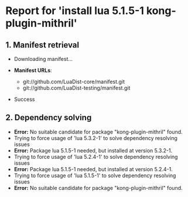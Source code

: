 # Report for 'install lua 5.1.5-1 kong-plugin-mithril'


## 1. Manifest retrieval

- Downloading manifest...

- **Manifest URLs**:
    - git://github.com/LuaDist-core/manifest.git
    - git://github.com/LuaDist-testing/manifest.git
- Success

## 2. Dependency solving

- **Error:** No suitable candidate for package "kong-plugin-mithril" found.
- Trying to force usage of 'lua 5.3.2-1' to solve dependency resolving issues
- **Error:** Package lua 5.1.5-1 needed, but installed at version 5.3.2-1.
- Trying to force usage of 'lua 5.2.4-1' to solve dependency resolving issues
- **Error:** Package lua 5.1.5-1 needed, but installed at version 5.2.4-1.
- Trying to force usage of 'lua 5.1.5-1' to solve dependency resolving issues
- **Error:** No suitable candidate for package "kong-plugin-mithril" found.
